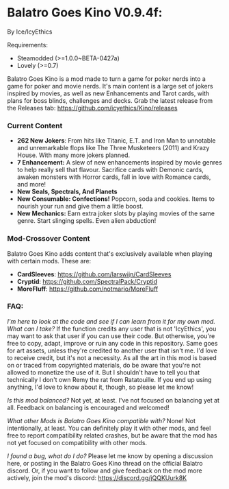 # Balatro Goes Kino V0.9.4f:

By Ice/IcyEthics

Requirements:

- Steamodded (>=1.0.0~BETA-0427a)
- Lovely (>=0.7)

Balatro Goes Kino is a mod made to turn a game for poker nerds into a game for poker and movie nerds. It's main content is a large set of jokers inspired by movies, as well as new Enhancements and Tarot cards, with plans for boss blinds, challenges and decks. Grab the latest release from the Releases tab: https://github.com/icyethics/Kino/releases

### Current Content
- **262 New Jokers**:  From hits like Titanic, E.T. and Iron Man to unnotable and unremarkable flops like The Three Musketeers (2011) and Krazy House. With many more jokers planned.
- **7 Enhancement:** A slew of new enhancements inspired by movie genres to help really sell that flavour. Sacrifice cards with Demonic cards, awaken monsters with Horror cards, fall in love with Romance cards, and more!
- **New Seals, Spectrals, And Planets**
- **New Consumable: Confections!** Popcorn, soda and cookies. Items to nourish your run and give them a little boost.
- **New Mechanics:** Earn extra joker slots by playing movies of the same genre. Start slinging spells. Even alien abduction!

### Mod-Crossover Content
Balatro Goes Kino adds content that's exclusively available when playing with certain mods. These are:
- **CardSleeves**: https://github.com/larswijn/CardSleeves
- **Cryptid**: https://github.com/SpectralPack/Cryptid
- **MoreFluff**: https://github.com/notmario/MoreFluff

### FAQ:
*I'm here to look at the code and see if I can learn from it for my own mod. What can I take?*
If the function credits any user that is not 'IcyEthics', you may want to ask that user if you can use their code. But otherwise, you're free to copy, adapt, improve or ruin any code in this repository. Same goes for art assets, unless they're credited to another user that isn't me. I'd love to receive credit, but it's not a necessity. As all the art in this mod is based on or traced from copyrighted materials, do be aware that you're not allowed to monetize the use of it. But I shouldn't have to tell you that technically I don't own Remy the rat from Ratatouille. If you end up using anything, I'd love to know about it, though, so please let me know!

*Is this mod balanced?*
Not yet, at least. I've not focused on balancing yet at all. Feedback on balancing is encouraged and welcomed!

*What other Mods is Balatro Goes Kino compatible with?*
None! Not intentionally, at least. You can definitely play it with other mods, and feel free to report compatibility related crashes, but be aware that the mod has not yet focused on compatibility with other mods.

*I found a bug, what do I do?*
Please let me know by opening a discussion here, or posting in the Balatro Goes Kino thread on the official Balatro discord. Or, if you want to follow and give feedback on the mod more actively, join the mod's discord: https://discord.gg/jQQKUurk8K
